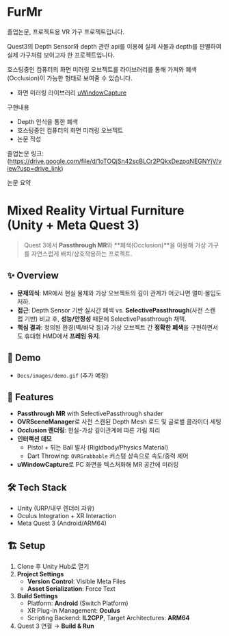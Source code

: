 # FurMr

졸업논문, 프로젝트용 VR 가구 프로젝트입니다.

Quest3의 Depth Sensor와 depth 관련 api를 이용해 실제 사물과 depth를 판별하여 실제 가구처럼 보이고자 한 프로젝트입니다.

호스팅중인 컴퓨터의 화면 미러링 오브젝트를 라이브러리를 통해 가져와 폐색(Occlusion)이 가능한 형태로 보여줄 수 있습니다. 

- 화면 미러링 라이브러리 [uWindowCapture]( https://github.com/hecomi/uWindowCapture )

구현내용
- Depth 인식을 통한 폐색
- 호스팅중인 컴퓨터의 화면 미러링 오브젝트
- 논문 작성

졸업논문 링크:(https://drive.google.com/file/d/1oTOQjSn42scBLCr2PQkxDezpqNEGNYjV/view?usp=drive_link)

논문 요약

# Mixed Reality Virtual Furniture (Unity + Meta Quest 3)

> Quest 3에서 **Passthrough MR**와 **폐색(Occlusion)**을 이용해 가상 가구를 자연스럽게 배치/상호작용하는 프로젝트.

## ✨ Overview
- **문제의식**: MR에서 현실 물체와 가상 오브젝트의 깊이 관계가 어긋나면 멀미·몰입도 저하.
- **접근**: Depth Sensor 기반 실시간 폐색 vs. **SelectivePassthrough**(사전 스캔 맵 기반) 비교 후, **성능/안정성** 때문에 SelectivePassthrough 채택.
- **핵심 결과**: 정의된 환경(벽/바닥 등)과 가상 오브젝트 간 **정확한 폐색**을 구현하면서도 휴대형 HMD에서 **프레임 유지**.

## 🎥 Demo
- `Docs/images/demo.gif` (추가 예정)

## 🧩 Features
- **Passthrough MR** with SelectivePassthrough shader
- **OVRSceneManager**로 사전 스캔된 Depth Mesh 로드 및 글로벌 콜라이더 세팅
- **Occlusion 렌더링**: 현실-가상 깊이관계에 따른 가림 처리
- **인터랙션 데모**
  - Pistol + 튀는 Ball 발사 (Rigidbody/Physics Material)
  - Dart Throwing: `OVRGrabbable` 커스텀 상속으로 속도/중력 제어
- **uWindowCapture**로 PC 화면을 텍스처화해 MR 공간에 미러링

## 🛠 Tech Stack
- Unity (URP/내부 렌더러 자유)
- Oculus Integration + XR Interaction
- Meta Quest 3 (Android/ARM64)

## 🏗 Setup
1. Clone 후 Unity Hub로 열기
2. **Project Settings**
   - **Version Control**: Visible Meta Files
   - **Asset Serialization**: Force Text
3. **Build Settings**
   - Platform: **Android** (Switch Platform)
   - XR Plug-in Management: **Oculus**
   - Scripting Backend: **IL2CPP**, Target Architectures: **ARM64**
4. Quest 3 연결 → **Build & Run**
